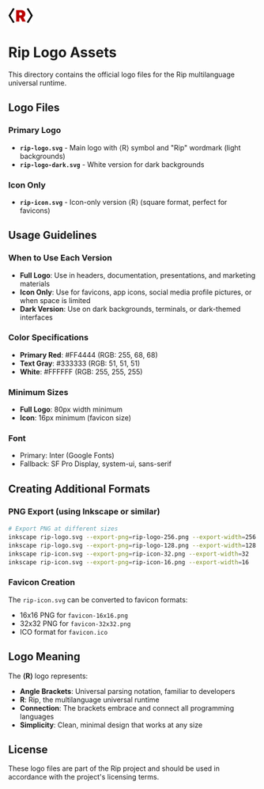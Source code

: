 <img src="/assets/logos/rip-icon-512wa.png" style="width:50px" /> <br>

# Rip Logo Assets

This directory contains the official logo files for the Rip multilanguage universal runtime.

## Logo Files

### Primary Logo
- **`rip-logo.svg`** - Main logo with ⟨R⟩ symbol and "Rip" wordmark (light backgrounds)
- **`rip-logo-dark.svg`** - White version for dark backgrounds

### Icon Only
- **`rip-icon.svg`** - Icon-only version ⟨R⟩ (square format, perfect for favicons)

## Usage Guidelines

### When to Use Each Version
- **Full Logo**: Use in headers, documentation, presentations, and marketing materials
- **Icon Only**: Use for favicons, app icons, social media profile pictures, or when space is limited
- **Dark Version**: Use on dark backgrounds, terminals, or dark-themed interfaces

### Color Specifications
- **Primary Red**: #FF4444 (RGB: 255, 68, 68)
- **Text Gray**: #333333 (RGB: 51, 51, 51)
- **White**: #FFFFFF (RGB: 255, 255, 255)

### Minimum Sizes
- **Full Logo**: 80px width minimum
- **Icon**: 16px minimum (favicon size)

### Font
- Primary: Inter (Google Fonts)
- Fallback: SF Pro Display, system-ui, sans-serif

## Creating Additional Formats

### PNG Export (using Inkscape or similar)
```bash
# Export PNG at different sizes
inkscape rip-logo.svg --export-png=rip-logo-256.png --export-width=256
inkscape rip-logo.svg --export-png=rip-logo-128.png --export-width=128
inkscape rip-icon.svg --export-png=rip-icon-32.png --export-width=32
inkscape rip-icon.svg --export-png=rip-icon-16.png --export-width=16
```

### Favicon Creation
The `rip-icon.svg` can be converted to favicon formats:
- 16x16 PNG for `favicon-16x16.png`
- 32x32 PNG for `favicon-32x32.png`
- ICO format for `favicon.ico`

## Logo Meaning

The **⟨R⟩** logo represents:
- **Angle Brackets**: Universal parsing notation, familiar to developers
- **R**: Rip, the multilanguage universal runtime
- **Connection**: The brackets embrace and connect all programming languages
- **Simplicity**: Clean, minimal design that works at any size

## License

These logo files are part of the Rip project and should be used in accordance with the project's licensing terms.